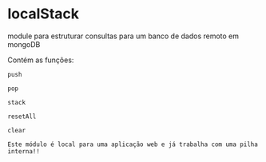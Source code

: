# localStack
module para estruturar consultas para um banco de dados remoto em mongoDB

Contém as funções:

    push
    
    pop
    
    stack
    
    resetAll
    
    clear
    
    Este módulo é local para uma aplicação web e já trabalha com uma pilha interna!!
